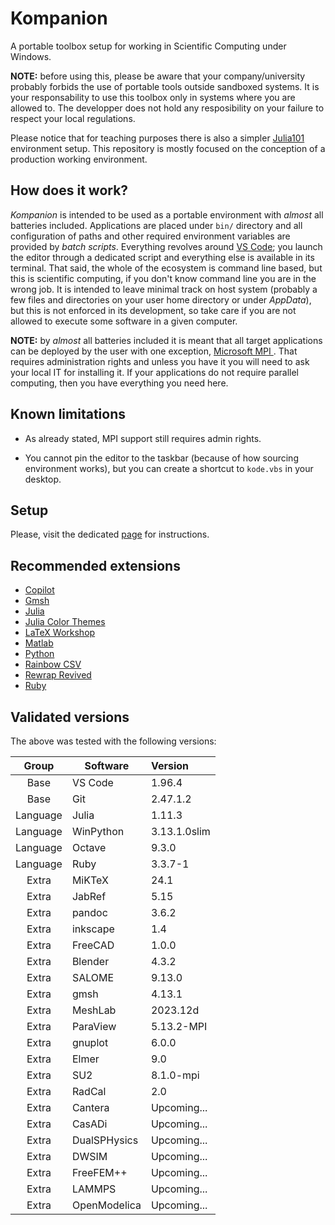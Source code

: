 # Kompanion

A portable toolbox setup for working in Scientific Computing under Windows.

**NOTE:** before using this, please be aware that your company/university probably forbids the use of portable tools outside sandboxed systems. It is your responsability to use this toolbox only in systems where you are allowed to. The developper does not hold any resposibility on your failure to respect your local regulations.

Please notice that for teaching purposes there is also a simpler [Julia101](https://github.com/wallytutor/julia101) environment setup. This repository is mostly focused on the conception of a production working environment.

## How does it work?

*Kompanion* is intended to be used as a portable environment with *almost* all batteries included. Applications are placed under `bin/` directory and all configuration of paths and other required environment variables are provided by *batch scripts*. Everything revolves around [VS Code](https://code.visualstudio.com/download); you launch the editor through a dedicated script and everything else is available in its terminal. That said, the whole of the ecosystem is command line based, but this is scientific computing, if you don't know command line you are in the wrong job. It is intended to leave minimal track on host system (probably a few files and directories on your user home directory or under *AppData*), but this is not enforced in its development, so take care if you are not allowed to execute some software in a given computer.

**NOTE:** by *almost* all batteries included it is meant that all target applications can be deployed by the user with one exception, [Microsoft MPI ](https://learn.microsoft.com/en-us/message-passing-interface/microsoft-mpi). That requires administration rights and unless you have it you will need to ask your local IT for installing it. If your applications do not require parallel computing, then you have everything you need here.

## Known limitations

- As already stated, MPI support still requires admin rights.

- You cannot pin the editor to the taskbar (because of how sourcing environment works), but you can create a shortcut to `kode.vbs` in your desktop.

## Setup

Please, visit the dedicated [page](docs/setup.md) for instructions.

## Recommended extensions

- [Copilot](https://marketplace.visualstudio.com/items?itemName=GitHub.copilot)
- [Gmsh](https://marketplace.visualstudio.com/items?itemName=Bertrand-Thierry.vscode-gmsh)
- [Julia](https://marketplace.visualstudio.com/items?itemName=julialang.language-julia)
- [Julia Color Themes](https://marketplace.visualstudio.com/items?itemName=cameronbieganek.julia-color-themes)
- [LaTeX Workshop](https://marketplace.visualstudio.com/items?itemName=James-Yu.latex-workshop)
- [Matlab](https://marketplace.visualstudio.com/items?itemName=MathWorks.language-matlab)
- [Python](https://marketplace.visualstudio.com/items?itemName=ms-python.python)
- [Rainbow CSV](https://marketplace.visualstudio.com/items?itemName=mechatroner.rainbow-csv)
- [Rewrap Revived](https://marketplace.visualstudio.com/items?itemName=dnut.rewrap-revived)
- [Ruby](https://marketplace.visualstudio.com/items?itemName=Shopify.ruby-extensions-pack)

## Validated versions

The above was tested with the following versions:

| Group    | Software       | Version      |
|:--------:|----------------|:-------------|
| Base     | VS Code        | 1.96.4       |
| Base     | Git            | 2.47.1.2     |
| Language | Julia          | 1.11.3       |
| Language | WinPython      | 3.13.1.0slim |
| Language | Octave         | 9.3.0        |
| Language | Ruby           | 3.3.7-1      |
| Extra    | MiKTeX         | 24.1         |
| Extra    | JabRef         | 5.15         |
| Extra    | pandoc         | 3.6.2        |
| Extra    | inkscape       | 1.4          |
| Extra    | FreeCAD        | 1.0.0        |
| Extra    | Blender        | 4.3.2        |
| Extra    | SALOME         | 9.13.0       |
| Extra    | gmsh           | 4.13.1       |
| Extra    | MeshLab        | 2023.12d     |
| Extra    | ParaView       | 5.13.2-MPI   |
| Extra    | gnuplot        | 6.0.0        |
| Extra    | Elmer          | 9.0          |
| Extra    | SU2            | 8.1.0-mpi    |
| Extra    | RadCal         | 2.0          |
| Extra    | Cantera        | Upcoming...  |
| Extra    | CasADi         | Upcoming...  |
| Extra    | DualSPHysics   | Upcoming...  |
| Extra    | DWSIM          | Upcoming...  |
| Extra    | FreeFEM++      | Upcoming...  |
| Extra    | LAMMPS         | Upcoming...  |
| Extra    | OpenModelica   | Upcoming...  |
